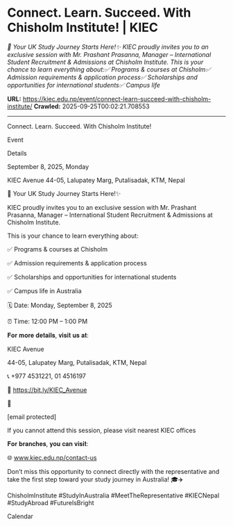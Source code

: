 # Connect. Learn. Succeed. With Chisholm Institute! | KIEC

*🌟 Your UK Study Journey Starts Here!✨ KIEC proudly invites you to an exclusive session with Mr. Prashant Prasanna, Manager – International Student Recruitment & Admissions at Chisholm Institute. This is your chance to learn everything about:✅ Programs & courses at Chisholm✅ Admission requirements & application process✅ Scholarships and opportunities for international students✅ Campus life*

**URL:** https://kiec.edu.np/event/connect-learn-succeed-with-chisholm-institute/
**Crawled:** 2025-09-25T00:02:21.708553

---

Connect. Learn. Succeed. With Chisholm Institute!

Event

Details

September 8, 2025, Monday

KIEC Avenue 44-05, Lalupatey Marg, Putalisadak, KTM, Nepal

🌟 Your UK Study Journey Starts Here!✨

KIEC proudly invites you to an exclusive session with Mr. Prashant Prasanna, Manager – International Student Recruitment & Admissions at Chisholm Institute.

This is your chance to learn everything about:

✅ Programs & courses at Chisholm

✅ Admission requirements & application process

✅ Scholarships and opportunities for international students

✅ Campus life in Australia

🗓️ Date: Monday, September 8, 2025

⏰ Time: 12:00 PM – 1:00 PM

𝐅𝐨𝐫 𝐦𝐨𝐫𝐞 𝐝𝐞𝐭𝐚𝐢𝐥𝐬, 𝐯𝐢𝐬𝐢𝐭 𝐮𝐬 𝐚𝐭:

KIEC Avenue

44-05, Lalupatey Marg, Putalisadak, KTM, Nepal

📞 +977 4531221, 01 4516197

📍 https://bit.ly/KIEC_Avenue

📩

[email protected]

If you cannot attend this session, please visit nearest KIEC offices

𝐅𝐨𝐫 𝐛𝐫𝐚𝐧𝐜𝐡𝐞𝐬, 𝐲𝐨𝐮 𝐜𝐚𝐧 𝐯𝐢𝐬𝐢𝐭:

🌐 www.kiec.edu.np/contact-us

Don’t miss this opportunity to connect directly with the representative and take the first step toward your study journey in Australia! 🎓✈️

ChisholmInstitute #StudyInAustralia #MeetTheRepresentative #KIECNepal #StudyAbroad #FutureIsBright

Calendar